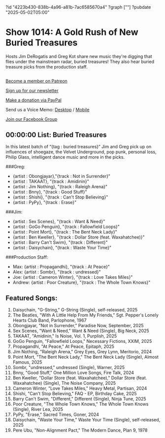 ?id "4223b430-838b-4a96-a81b-7ac6585670a4"
?graph [""]
?pubdate "2025-05-02T05:00"
# Show 1014: A Gold Rush of New Buried Treasures

Hosts Jim DeRogatis and Greg Kot share new music they're digging that flies under the mainstream radar, buried treasures! They also hear buried treasure picks from the production staff.

## 

[Become a member on Patreon](https://bit.ly/3slWZvc)

[Sign up for our newsletter](https://bit.ly/3eEvRnG)

[Make a donation via PayPal](https://bit.ly/3dmt9lU)

Send us a Voice Memo: [Desktop](http://bit.ly/2RyD5Ah) / [Mobile](http://sayhi.chat/soundops)

[Join our Facebook Group](https://bit.ly/3sivr9T)


## 00:00:00 List: Buried Treasures

In this latest batch of “{tag : buried treasures}” Jim and Greg pick up on influences of shoegaze, the Velvet Underground, pop punk, personal loss, Philip Glass, intelligent dance music and more in the picks.  

###Greg:
- {artist : Obongjayar},"{track : Not in Surrender}"
- {artist : TAKAAT}, "{track : Amidinin}"
- {artist : Jim Nothing}, "{track : Raleigh Arena}"
- {artist : Bnny}, "{track : Good Stuff}"
- {artist : Shishi}, "{track : Can't Stop Believing}"
- {artist : PyPy}, "{track : Erase}"

###Jim:
- {artist : Sex Scenes}, "{track : Want & Need}"
- {artist : GoGo Penguin}, "{track : Fallowfield Loops}"
- {artist : Point Mort}, "{track : The Bent Neck Lady}"
- {artist : Ben Kweller}, "{track : Dollar Store (feat. Waxahatchee)}"
- {artist : Barry Can't Swim}, "{track : Different}"
- {artist : Daisychain}, "{track : Waste Your Time}"

###Production Staff:
- Max: {artist : Propagandhi}, "{track : At Peace}"
- Alex: {artist : Sombr}, "{track : undressed}"
- Joe: {artist : Cameron Winter}, "{track : Love Takes Miles}"
- Andrew: {artist : Poor Creature}, "{track : The Whole Town Knows}"





## Featured Songs:

1. Daisychain, "G-String," G-String (Single), self-released, 2025
2. The Beatles, "With A Little Help From My Friends," Sgt. Pepper's Lonely Hearts Club Band, Parlophone, 1967
3. Obongjayar, "Not in Surrender," Paradise Now, September, 2025
4. Sex Scenes, "Want & Need," Want & Need (Single), Big Neck, 2025
5. TAKAAT, "Amidinin," Is Noise, Vol. 1, Purplish, 2025
6. GoGo Penguin, "Fallowfield Loops," Necessary Fictions, XXIM, 2025
7. Propagandhi, "At Peace," At Peace, Epitaph, 2025
8. Jim Nothing, "Raleigh Arena," Grey Eyes, Grey Lynn, Meritorio, 2024
9. Point Mort, "The Bent Neck Lady," The Bent Neck Lady (Single), Almost Famous, 2025
10. Sombr, "undressed," undressed (Single), Warner, 2025
11. Bnny, "Good Stuff," One Million Love Songs, Fire Talk, 2024
12. Ben Kweller, "Dollar Store (feat. Waxahatchee)," Dollar Store (feat. Waxahatchee) (Single), The Noise Company, 2025
13. Cameron Winter, "Love Takes Miles," Heavy Metal, Partisan, 2024
14. Shishi, "Can't Stop Believing," FAQ - EP, Birthday Cake, 2025
15. Barry Can't Swim, "Different," Different (Single), Ninja Tune, 2025
16. Poor Creature, "The Whole Town Knows," The Whole Town Knows (Single), River Lea, 2025
17. PyPy, "Erase," Sacred Times, Goner, 2024
18. Daisychain, "Waste Your Time," Waste Your Time (Single), self-released, 2025
19. Pere Ubu, "Non-Alignment Pact," The Modern Dance, Plan 9, 1978